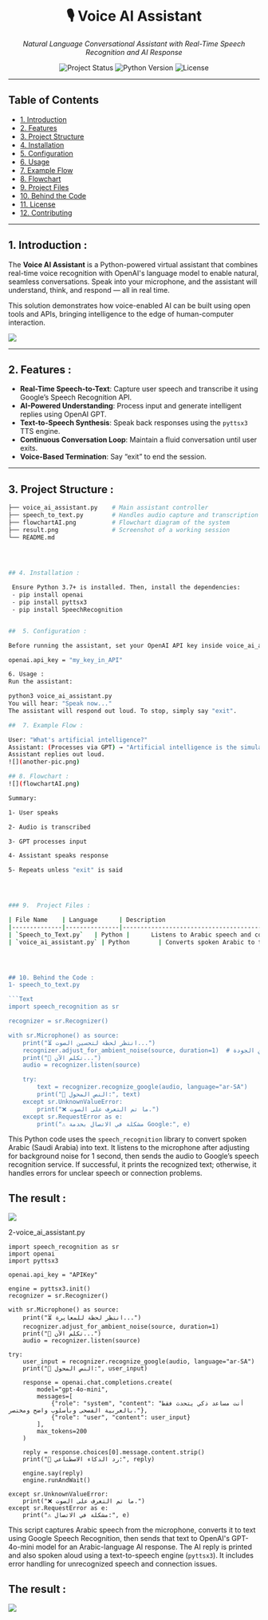 <h1 align="center">🎙️ Voice AI Assistant</h1>
<p align="center">
  <i>Natural Language Conversational Assistant with Real-Time Speech Recognition and AI Response</i>
</p>

<p align="center">
  <img src="https://img.shields.io/badge/status-active-brightgreen" alt="Project Status">
  <img src="https://img.shields.io/badge/python-3.7%2B-blue" alt="Python Version">
  <img src="https://img.shields.io/badge/license-MIT-lightgrey" alt="License">
</p>

---

## Table of Contents
- [1. Introduction](#1-introduction-)
- [2. Features](#2-features-)
- [3. Project Structure](#3-project-structure-)
- [4. Installation](#4-installation)
- [5. Configuration](#5-configuration)
- [6. Usage](#6-usage)
- [7. Example Flow](#7-example-flow-)
- [8. Flowchart](#8-flowchart-)
- [9. Project Files](#9-project-files-)
- [10. Behind the Code](#10-behind-the-code-)
- [11. License](#11-license)
- [12. Contributing](#12-contributing)

---

## 1. Introduction :

The **Voice AI Assistant** is a Python-powered virtual assistant that combines real-time voice recognition with OpenAI's language model to enable natural, seamless conversations. Speak into your microphone, and the assistant will understand, think, and respond — all in real time.

This solution demonstrates how voice-enabled AI can be built using open tools and APIs, bringing intelligence to the edge of human-computer interaction.

![](PIc-AI.png)

---

## 2. Features :

- **Real-Time Speech-to-Text**: Capture user speech and transcribe it using Google’s Speech Recognition API.
- **AI-Powered Understanding**: Process input and generate intelligent replies using OpenAI GPT.
- **Text-to-Speech Synthesis**: Speak back responses using the `pyttsx3` TTS engine.
- **Continuous Conversation Loop**: Maintain a fluid conversation until user exits.
- **Voice-Based Termination**: Say “exit” to end the session.

---

## 3. Project Structure :

```bash
├── voice_ai_assistant.py    # Main assistant controller
├── speech_to_text.py        # Handles audio capture and transcription
├── flowchartAI.png          # Flowchart diagram of the system
├── result.png               # Screenshot of a working session
└── README.md




## 4. Installation :
 
 Ensure Python 3.7+ is installed. Then, install the dependencies: 
 - pip install openai
 - pip install pyttsx3
 - pip install SpeechRecognition


##  5. Configuration :

Before running the assistant, set your OpenAI API key inside voice_ai_assistant.py:

openai.api_key = "my_key_in_API"

6. Usage : 
Run the assistant:

python3 voice_ai_assistant.py
You will hear: "Speak now..."
The assistant will respond out loud. To stop, simply say "exit".

##  7. Example Flow : 

User: "What's artificial intelligence?"
Assistant: (Processes via GPT) → "Artificial intelligence is the simulation of human intelligence in machines..."
Assistant replies out loud.
![](another-pic.png)

## 8. Flowchart : 
![](flowchartAI.png) 

Summary:

1- User speaks

2- Audio is transcribed

3- GPT processes input

4- Assistant speaks response

5- Repeats unless "exit" is said




### 9.  Project Files :

| File Name    | Language      | Description                                              | View File                    |
|--------------|---------------|----------------------------------------------------------|------------------------------|
| `Speech_to_Text.py`   | Python |  	Listens to Arabic speech and converts it to text using Google’s speech recognition.   | [View Code](speech_to_text.py) |
| `voice_ai_assistant.py` | Python        | Converts spoken Arabic to text, asks an AI model, then speaks the AI's Arabic reply aloud.  | [View Code](voice_ai_assistant.py) |




## 10. Behind the Code : 
1- speech_to_text.py 

```Text
import speech_recognition as sr

recognizer = sr.Recognizer()

with sr.Microphone() as source:
    print("⏳ انتظر لحظة لتحسين الصوت...")
    recognizer.adjust_for_ambient_noise(source, duration=1)  # تحسين الجودة
    print("🎤 تكلم الآن...")
    audio = recognizer.listen(source)

    try:
        text = recognizer.recognize_google(audio, language="ar-SA")
        print("📝 النص المحول:", text)
    except sr.UnknownValueError:
        print("❌ ما تم التعرف على الصوت.")
    except sr.RequestError as e:
        print("⚠️ مشكلة في الاتصال بخدمة Google:", e)
```
This Python code uses the `speech_recognition` library to convert spoken Arabic (Saudi Arabia) into text. It listens to the microphone after adjusting for background noise for 1 second, then sends the audio to Google’s speech recognition service. If successful, it prints the recognized text; otherwise, it handles errors for unclear speech or connection problems.

## The result : 
![](output_Text.jpeg)



2-voice_ai_assistant.py 

```Text
import speech_recognition as sr
import openai
import pyttsx3

openai.api_key = "APIKey"

engine = pyttsx3.init()
recognizer = sr.Recognizer()

with sr.Microphone() as source:
    print("⏳ انتظر لحظة للمعايرة...")
    recognizer.adjust_for_ambient_noise(source, duration=1)
    print("🎤 تكلم الآن...")
    audio = recognizer.listen(source)

try:
    user_input = recognizer.recognize_google(audio, language="ar-SA")
    print("📝 النص المحول:", user_input)

    response = openai.chat.completions.create(
        model="gpt-4o-mini",
        messages=[
            {"role": "system", "content": "أنت مساعد ذكي يتحدث فقط بالعربية الفصحى وبأسلوب واضح ومختصر."},
            {"role": "user", "content": user_input}
        ],
        max_tokens=200
    )

    reply = response.choices[0].message.content.strip()
    print("🤖 رد الذكاء الاصطناعي:", reply)

    engine.say(reply)
    engine.runAndWait()

except sr.UnknownValueError:
    print("❌ ما تم التعرف على الصوت.")
except sr.RequestError as e:
    print("⚠️ مشكلة في الاتصال:", e)
```
This script captures Arabic speech from the microphone, converts it to text using Google Speech Recognition, then sends that text to OpenAI's GPT-4o-mini model for an Arabic-language AI response. The AI reply is printed and also spoken aloud using a text-to-speech engine (`pyttsx3`). It includes error handling for unrecognized speech and connection issues.

## The result : 
![](output_voice.jpeg)






 
